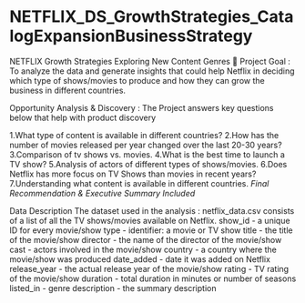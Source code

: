 # NETFLIX_DS_GrowthStrategies_CatalogExpansionBusinessStrategy
NETFLIX Growth Strategies Exploring New Content Genres 🎥
Project Goal : To analyze the data and generate insights that could help Netflix in deciding which type of shows/movies to produce and how they can grow the business in different countries.

Opportunity Analysis & Discovery : The Project answers key questions below that help with product discovery

1.What type of content is available in different countries?
2.How has the number of movies released per year changed over the last 20-30 years?
3.Comparison of tv shows vs. movies.
4.What is the best time to launch a TV show?
5.Analysis of actors of different types of shows/movies.
6.Does Netflix has more focus on TV Shows than movies in recent years?
7.Understanding what content is available in different countries.
_Final Recommendation & Executive Summary Included_


Data Description The dataset used in the analysis : netflix_data.csv consists of a list of all the TV shows/movies available on Netflix. show_id - a unique ID for every movie/show type - identifier: a movie or TV show title - the title of the movie/show director - the name of the director of the movie/show cast - actors involved in the movie/show country - a country where the movie/show was produced date_added - date it was added on Netflix release_year - the actual release year of the movie/show rating - TV rating of the movie/show duration - total duration in minutes or number of seasons listed_in - genre description - the summary description
